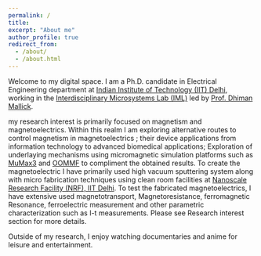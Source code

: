 ```yaml
---
permalink: /
title: 
excerpt: "About me"
author_profile: true
redirect_from: 
  - /about/
  - /about.html
---
```


Welcome to my digital space. I am a Ph.D. candidate in Electrical Engineering department at [Indian Institute of Technology (IIT) Delhi](https://www.iitd.ac.in/), working in the [Interdisciplinary Microsystems Lab (IML)](https://sites.google.com/site/dhimanmallick) led by [Prof. Dhiman Mallick](https://ee.iitd.ac.in/faculty-profile/49).

my research interest is primarily focused on magnetism and magnetoelectrics. Within this realm I am exploring alternative routes to control magnetism in magnetoelectrics ; their device applications from information technology to advanced biomedical applications; Exploration of underlaying mechanisms using micromagnetic simulation platforms such as [MuMax3](https://mumax.github.io/) and [OOMMF](https://math.nist.gov/oommf/software.html) to compliment the obtained results. To create the magnetoelectric I have primarily used high vacuum sputtering system along with micro fabrication techniques using clean room facilities at [Nanoscale Research Facility (NRF), IIT Delhi](https://nano.iitd.ac.in/). To test the fabricated magnetoelectrics, I have extensive used  magnetotransport, Magnetoresistance, ferromagnetic Resonance, ferroelectric measurement and other parametric characterization such as I-t measurements. Please see Research interest section for more details.

Outside of my research, I enjoy watching documentaries and anime for leisure and entertainment.




